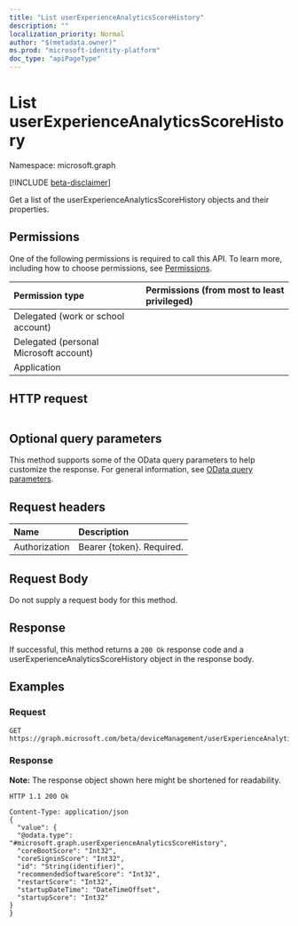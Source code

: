 ```yaml
---
title: "List userExperienceAnalyticsScoreHistory"
description: ""
localization_priority: Normal
author: "$(metadata.owner)"
ms.prod: "microsoft-identity-platform"
doc_type: "apiPageType"
---
```


# List userExperienceAnalyticsScoreHistory

Namespace: microsoft.graph

[!INCLUDE [beta-disclaimer](../../includes/beta-disclaimer.md)]

Get a list of the userExperienceAnalyticsScoreHistory objects and their properties.

## Permissions

One of the following permissions is required to call this API. To learn more, including how to choose permissions, see [Permissions](/graph/permissions-reference).

| Permission type                        | Permissions (from most to least privileged) |
| :------------------------------------- | :------------------------------------------ |
| Delegated (work or school account)     |                                             |
| Delegated (personal Microsoft account) |                                             |
| Application                            |                                             |

## HTTP request

<!-- {
  "blockType": "ignored"
}
-->

```http

```

## Optional query parameters

This method supports some of the OData query parameters to help customize the response. For general information, see [OData query parameters](/graph/query-parameters).

## Request headers

| Name          | Description               |
| :------------ | :------------------------ |
| Authorization | Bearer {token}. Required. |

## Request Body

<!-- Actions and Functions -->

<!-- CRUD Methods -->

Do not supply a request body for this method.

## Response

If successful, this method returns a `200 Ok` response code and a userExperienceAnalyticsScoreHistory object in the response body.

## Examples

### Request

<!-- {
  "blockType": "request",
  "name": "list_userexperienceanalyticsscorehistory"
}
-->

```http
GET https://graph.microsoft.com/beta/deviceManagement/userExperienceAnalyticsScoreHistory/{id}

```

### Response

**Note:** The response object shown here might be shortened for readability.

<!-- {
  "blockType": "response",
  "truncated": true,
  "@odata.type": "microsoft.management.services.api.userExperienceAnalyticsScoreHistory"
}
-->

```http
HTTP 1.1 200 Ok

Content-Type: application/json
{
  "value": {
  "@odata.type": "#microsoft.graph.userExperienceAnalyticsScoreHistory",
  "coreBootScore": "Int32",
  "coreSigninScore": "Int32",
  "id": "String(identifier)",
  "recommendedSoftwareScore": "Int32",
  "restartScore": "Int32",
  "startupDateTime": "DateTimeOffset",
  "startupScore": "Int32"
}
}

```
